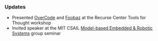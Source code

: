### Updates
* Presented [OverCode](papers/glassman-tochi.pdf) and [Foobaz](http://groups.csail.mit.edu/uid/other-pubs/uist2015-elg-foobaz.pdf) at the Recurse Center Tools for Thought workshop
* Invited speaker at the MIT CSAIL [Model-based Embedded & Robotic Systems](http://groups.csail.mit.edu/mers/) group seminar